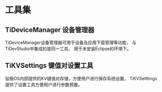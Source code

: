 # 工具集

## TiDeviceManager 设备管理器

TiDeviceManager设备管理器可用于设备及应用下载管理等功能， 与TiDevStudio中集成的是同一工具， 用于未安装Eclipse的环境下。



## TiKVSettings  键值对设置工具

钛极OS内部提供的KV键值对存储，方便用户进行保存系统设置， TiKVSetttings提供了设置工具方便用户进行参数预置。 



